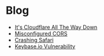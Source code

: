 # Blog
- [It's Cloudflare All The Way Down](/blog/cloudflare-all-the-way-down)
- [Misconfigured CORS](/misconfigured-cors)
- [Crashing Safari](/crash-safari-com)
- [Keybase.io Vulnerability](/keybase-io-vulnerability)
